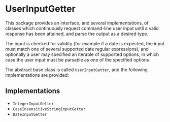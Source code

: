 # UserInputGetter

This package provides an interface, and several implementations, of classes which continuously request command-line user input until a valid response has been attained, and parse the output as a desired type.

The input is checked for validity (for example if a date is expected, the input must match one of several supported date regular expressions), and optionally a user may specified an iterable of supported options, in which case the user input must be parsable as one of the specified options

The abstract base class is called `UserInputGetter`, and the following implementations are provided:

## Implementations

* `IntegerInputGetter`
* `CaseInsensitiveStringInputGetter`
* `DateInputGetter`
